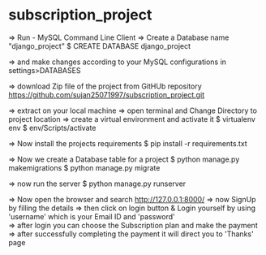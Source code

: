 # subscription_project

=> Run - MySQL Command Line Client
=> Create a Database name "django_project"
$ CREATE DATABASE django_project

=> and make changes according to your MySQL configurations in settings>DATABASES

=> download Zip file of the project from GitHUb repository
 https://github.com/sujan25071997/subscription_project.git

=> extract on your local machine
=> open terminal and Change Directory to project location
=> create a virtual environment and activate it
$ virtualenv env
$ env/Scripts/activate

=> Now install the projects requirements
$ pip install -r requirements.txt   

=> Now we create a Database table for a project
$ python manage.py makemigrations
$ python manage.py migrate

=> now run the server
$ python manage.py runserver

=> Now open the browser and search http://127.0.0.1:8000/
=> now SignUp by filling the details
=> then click on login button & Login yourself by using 'username' which is your Email ID and 'password'  
=> after login you can choose the Subscription plan and make the payment
=> after successfully completing the payment it will direct you to 'Thanks' page
